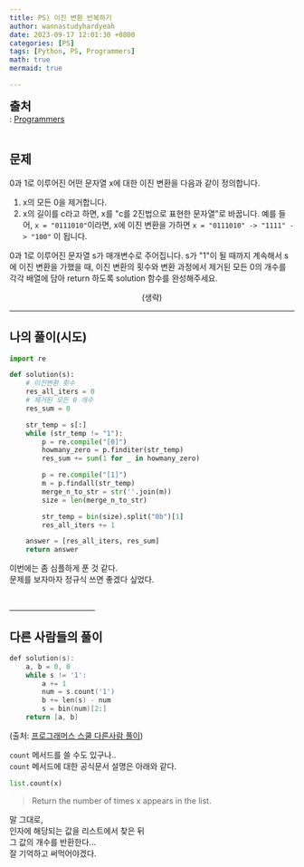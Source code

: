 ```yaml
---
title: PS) 이진 변환 반복하기
author: wannastudyhardyeah
date: 2023-09-17 12:01:30 +0800
categories: [PS]
tags: [Python, PS, Programmers]
math: true
mermaid: true

---
```

<span style="font-size: 1.3rem;"><b>출처</b></span><br>
\: <a href="https://school.programmers.co.kr/learn/courses/30/lessons/70129">Programmers</a>
<br><br>
<h2 id="problem">문제</h2>
0과 1로 이루어진 어떤 문자열 x에 대한 이진 변환을 다음과 같이 정의합니다.

1. x의 모든 0을 제거합니다.
2. x의 길이를 c라고 하면, x를 "c를 2진법으로 표현한 문자열"로 바꿉니다.
예를 들어, ``x = "0111010"``이라면, x에 이진 변환을 가하면 ``x = "0111010" -> "1111" -> "100"`` 이 됩니다.

0과 1로 이루어진 문자열 s가 매개변수로 주어집니다. s가 "1"이 될 때까지 계속해서 s에 이진 변환을 가했을 때, 이진 변환의 횟수와 변환 과정에서 제거된 모든 0의 개수를 각각 배열에 담아 return 하도록 solution 함수를 완성해주세요.
<div align="center">(생략)</div>
<hr>
<h2 id="my-solved">나의 풀이(시도)</h2>

```python
import re

def solution(s):
    # 이진변환 횟수
    res_all_iters = 0
    # 제거된 모든 0 개수
    res_sum = 0

    str_temp = s[:]
    while (str_temp != "1"):
        p = re.compile("[0]")
        howmany_zero = p.finditer(str_temp)
        res_sum += sum(1 for _ in howmany_zero)

        p = re.compile("[1]")
        m = p.findall(str_temp)
        merge_n_to_str = str(''.join(m))
        size = len(merge_n_to_str)

        str_temp = bin(size).split("0b")[1]
        res_all_iters += 1

    answer = [res_all_iters, res_sum]
    return answer
```

이번에는 좀 심플하게 푼 것 같다.<br>
문제를 보자마자 정규식 쓰면 좋겠다 싶었다.<br>

<br>
<hr width="30%">
<h2 id="other_solutions">다른 사람들의 풀이</h2>

```cpp
def solution(s):
    a, b = 0, 0
    while s != '1':
        a += 1
        num = s.count('1')
        b += len(s) - num
        s = bin(num)[2:]
    return [a, b]
```
(출처: <a href="https://school.programmers.co.kr/learn/courses/30/lessons/70129/solution_groups?language=python3">프로그래머스 스쿨 다른사람 풀이</a>)<br>

``count`` 메서드를 쓸 수도 있구나..<br>
``count`` 메서드에 대한 공식문서 설명은 아래와 같다.<br>

```python
list.count(x)
```
<blockquote>Return the number of times x appears in the list.</blockquote>

말 그대로,<br>
인자에 해당되는 값을 리스트에서 찾은 뒤<br>
그 값의 개수를 반환한다...<br>
잘 기억하고 써먹어야겠다.<br>